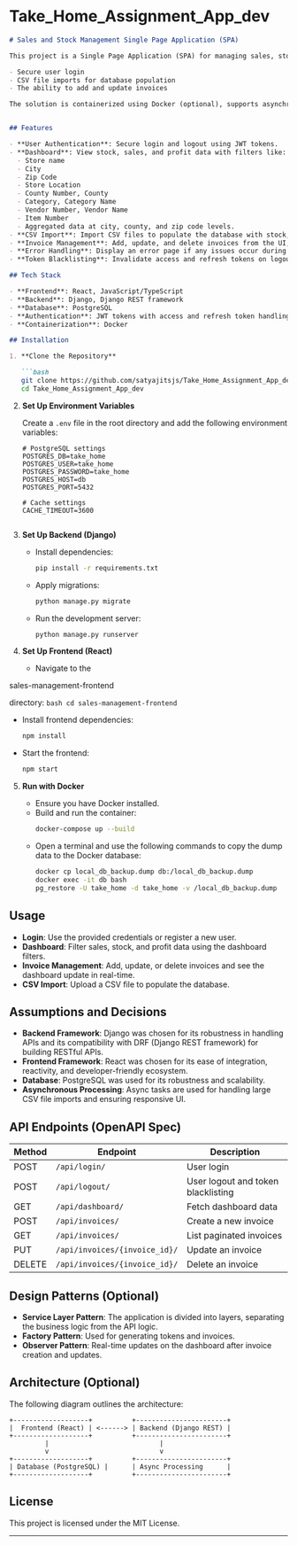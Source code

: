 # Take_Home_Assignment_App_dev

```markdown
# Sales and Stock Management Single Page Application (SPA)

This project is a Single Page Application (SPA) for managing sales, stock, and profit information using a dashboard. It includes:

- Secure user login
- CSV file imports for database population
- The ability to add and update invoices

The solution is containerized using Docker (optional), supports asynchronous operations, and uses Django for the backend and React for the frontend.


## Features

- **User Authentication**: Secure login and logout using JWT tokens.
- **Dashboard**: View stock, sales, and profit data with filters like:
  - Store name
  - City
  - Zip Code
  - Store Location
  - County Number, County
  - Category, Category Name
  - Vendor Number, Vendor Name
  - Item Number
  - Aggregated data at city, county, and zip code levels.
- **CSV Import**: Import CSV files to populate the database with stock, sales, and profit data.
- **Invoice Management**: Add, update, and delete invoices from the UI, with real-time updates on the dashboard.
- **Error Handling**: Display an error page if any issues occur during operations.
- **Token Blacklisting**: Invalidate access and refresh tokens on logout for security.

## Tech Stack

- **Frontend**: React, JavaScript/TypeScript
- **Backend**: Django, Django REST framework
- **Database**: PostgreSQL
- **Authentication**: JWT tokens with access and refresh token handling
- **Containerization**: Docker

## Installation

1. **Clone the Repository**

   ```bash
   git clone https://github.com/satyajitsjs/Take_Home_Assignment_App_dev.git
   cd Take_Home_Assignment_App_dev
   ```

2. **Set Up Environment Variables**

   Create a `.env` file in the root directory and add the following environment variables:

   ```env
   # PostgreSQL settings
   POSTGRES_DB=take_home
   POSTGRES_USER=take_home
   POSTGRES_PASSWORD=take_home
   POSTGRES_HOST=db
   POSTGRES_PORT=5432

   # Cache settings
   CACHE_TIMEOUT=3600


3. **Set Up Backend (Django)**

   - Install dependencies:
     ```bash
     pip install -r requirements.txt
     ```
   - Apply migrations:
     ```bash
     python manage.py migrate
     ```
   - Run the development server:
     ```bash
     python manage.py runserver
     ```

4. **Set Up Frontend (React)**

   - Navigate to the 

sales-management-frontend

 directory:
     ```bash
     cd sales-management-frontend
     ```
   - Install frontend dependencies:
     ```bash
     npm install
     ```
   - Start the frontend:
     ```bash
     npm start
     ```

5. **Run with Docker**

   - Ensure you have Docker installed.
   - Build and run the container:
     ```bash
     docker-compose up --build
     ```
   - Open a terminal and use the following commands to copy the dump data to the Docker database:
     ```bash
     docker cp local_db_backup.dump db:/local_db_backup.dump
     docker exec -it db bash
     pg_restore -U take_home -d take_home -v /local_db_backup.dump
     ```

## Usage

- **Login**: Use the provided credentials or register a new user.
- **Dashboard**: Filter sales, stock, and profit data using the dashboard filters.
- **Invoice Management**: Add, update, or delete invoices and see the dashboard update in real-time.
- **CSV Import**: Upload a CSV file to populate the database.

## Assumptions and Decisions

- **Backend Framework**: Django was chosen for its robustness in handling APIs and its compatibility with DRF (Django REST framework) for building RESTful APIs.
- **Frontend Framework**: React was chosen for its ease of integration, reactivity, and developer-friendly ecosystem.
- **Database**: PostgreSQL was used for its robustness and scalability.
- **Asynchronous Processing**: Async tasks are used for handling large CSV file imports and ensuring responsive UI.

## API Endpoints (OpenAPI Spec)

| Method | Endpoint                     | Description                                |
|--------|-------------------------------|--------------------------------------------|
| POST   | `/api/login/`                 | User login                                 |
| POST   | `/api/logout/`                | User logout and token blacklisting         |
| GET    | `/api/dashboard/`             | Fetch dashboard data                       |
| POST   | `/api/invoices/`              | Create a new invoice                       |
| GET    | `/api/invoices/`              | List paginated invoices                    |
| PUT    | `/api/invoices/{invoice_id}/` | Update an invoice                          |
| DELETE | `/api/invoices/{invoice_id}/` | Delete an invoice                          |

## Design Patterns (Optional)

- **Service Layer Pattern**: The application is divided into layers, separating the business logic from the API logic.
- **Factory Pattern**: Used for generating tokens and invoices.
- **Observer Pattern**: Real-time updates on the dashboard after invoice creation and updates.

## Architecture (Optional)

The following diagram outlines the architecture:

```plaintext
+-------------------+          +-----------------------+
|  Frontend (React) | <------> | Backend (Django REST) |
+-------------------+          +-----------------------+
         |                            |
         v                            v
+-------------------+          +-----------------------+
| Database (PostgreSQL) |      | Async Processing      |
+-------------------+          +-----------------------+
```

## License

This project is licensed under the MIT License.

---